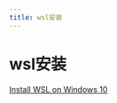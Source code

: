 ```yaml
---
title: wsl安装
---
```


# wsl安装

[Install WSL on Windows 10](https://docs.microsoft.com/en-us/windows/wsl/install-win10)